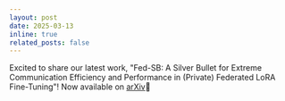 ```yaml
---
layout: post
date: 2025-03-13 
inline: true
related_posts: false
---
```


Excited to share our latest work, "Fed-SB: A Silver Bullet for Extreme Communication Efficiency and Performance in (Private) Federated LoRA Fine-Tuning"! Now available on [arXiv](https://arxiv.org/pdf/2502.15436)🚀
